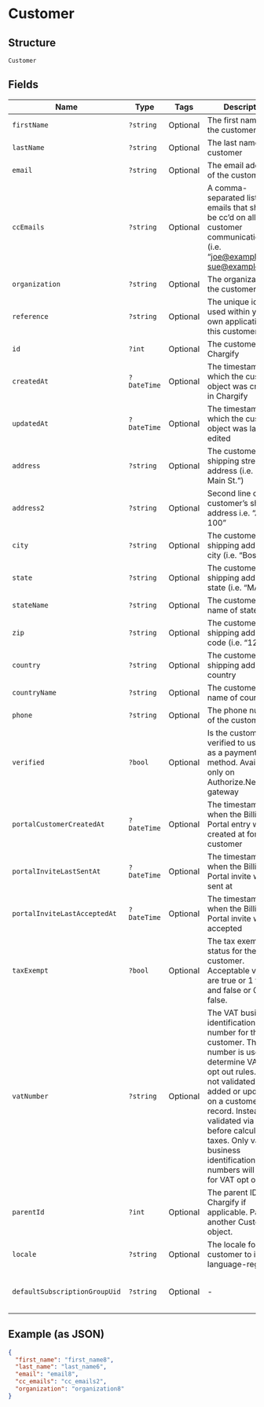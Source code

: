 
# Customer

## Structure

`Customer`

## Fields

| Name | Type | Tags | Description | Getter | Setter |
|  --- | --- | --- | --- | --- | --- |
| `firstName` | `?string` | Optional | The first name of the customer | getFirstName(): ?string | setFirstName(?string firstName): void |
| `lastName` | `?string` | Optional | The last name of the customer | getLastName(): ?string | setLastName(?string lastName): void |
| `email` | `?string` | Optional | The email address of the customer | getEmail(): ?string | setEmail(?string email): void |
| `ccEmails` | `?string` | Optional | A comma-separated list of emails that should be cc’d on all customer communications (i.e. “joe@example.com, sue@example.com”) | getCcEmails(): ?string | setCcEmails(?string ccEmails): void |
| `organization` | `?string` | Optional | The organization of the customer | getOrganization(): ?string | setOrganization(?string organization): void |
| `reference` | `?string` | Optional | The unique identifier used within your own application for this customer | getReference(): ?string | setReference(?string reference): void |
| `id` | `?int` | Optional | The customer ID in Chargify | getId(): ?int | setId(?int id): void |
| `createdAt` | `?DateTime` | Optional | The timestamp in which the customer object was created in Chargify | getCreatedAt(): ?\DateTime | setCreatedAt(?\DateTime createdAt): void |
| `updatedAt` | `?DateTime` | Optional | The timestamp in which the customer object was last edited | getUpdatedAt(): ?\DateTime | setUpdatedAt(?\DateTime updatedAt): void |
| `address` | `?string` | Optional | The customer’s shipping street address (i.e. “123 Main St.”) | getAddress(): ?string | setAddress(?string address): void |
| `address2` | `?string` | Optional | Second line of the customer’s shipping address i.e. “Apt. 100” | getAddress2(): ?string | setAddress2(?string address2): void |
| `city` | `?string` | Optional | The customer’s shipping address city (i.e. “Boston”) | getCity(): ?string | setCity(?string city): void |
| `state` | `?string` | Optional | The customer’s shipping address state (i.e. “MA”) | getState(): ?string | setState(?string state): void |
| `stateName` | `?string` | Optional | The customer's full name of state | getStateName(): ?string | setStateName(?string stateName): void |
| `zip` | `?string` | Optional | The customer’s shipping address zip code (i.e. “12345”) | getZip(): ?string | setZip(?string zip): void |
| `country` | `?string` | Optional | The customer shipping address country | getCountry(): ?string | setCountry(?string country): void |
| `countryName` | `?string` | Optional | The customer's full name of country | getCountryName(): ?string | setCountryName(?string countryName): void |
| `phone` | `?string` | Optional | The phone number of the customer | getPhone(): ?string | setPhone(?string phone): void |
| `verified` | `?bool` | Optional | Is the customer verified to use ACH as a payment method. Available only on Authorize.Net gateway | getVerified(): ?bool | setVerified(?bool verified): void |
| `portalCustomerCreatedAt` | `?DateTime` | Optional | The timestamp of when the Billing Portal entry was created at for the customer | getPortalCustomerCreatedAt(): ?\DateTime | setPortalCustomerCreatedAt(?\DateTime portalCustomerCreatedAt): void |
| `portalInviteLastSentAt` | `?DateTime` | Optional | The timestamp of when the Billing Portal invite was last sent at | getPortalInviteLastSentAt(): ?\DateTime | setPortalInviteLastSentAt(?\DateTime portalInviteLastSentAt): void |
| `portalInviteLastAcceptedAt` | `?DateTime` | Optional | The timestamp of when the Billing Portal invite was last accepted | getPortalInviteLastAcceptedAt(): ?\DateTime | setPortalInviteLastAcceptedAt(?\DateTime portalInviteLastAcceptedAt): void |
| `taxExempt` | `?bool` | Optional | The tax exempt status for the customer. Acceptable values are true or 1 for true and false or 0 for false. | getTaxExempt(): ?bool | setTaxExempt(?bool taxExempt): void |
| `vatNumber` | `?string` | Optional | The VAT business identification number for the customer. This number is used to determine VAT tax opt out rules. It is not validated when added or updated on a customer record. Instead, it is validated via VIES before calculating taxes. Only valid business identification numbers will allow for VAT opt out. | getVatNumber(): ?string | setVatNumber(?string vatNumber): void |
| `parentId` | `?int` | Optional | The parent ID in Chargify if applicable. Parent is another Customer object. | getParentId(): ?int | setParentId(?int parentId): void |
| `locale` | `?string` | Optional | The locale for the customer to identify language-region | getLocale(): ?string | setLocale(?string locale): void |
| `defaultSubscriptionGroupUid` | `?string` | Optional | - | getDefaultSubscriptionGroupUid(): ?string | setDefaultSubscriptionGroupUid(?string defaultSubscriptionGroupUid): void |

## Example (as JSON)

```json
{
  "first_name": "first_name8",
  "last_name": "last_name6",
  "email": "email8",
  "cc_emails": "cc_emails2",
  "organization": "organization8"
}
```

